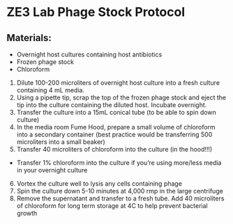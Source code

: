 # ZE3 Lab Phage Stock Protocol 

## Materials: 
- Overnight host cultures containing host antibiotics 
- Frozen phage stock
- Chloroform 

1. Dilute 100-200 microliters of overnight host culture into a fresh culture containing 4 mL media.
2. Using a pipette tip, scrap the top of the frozen phage stock and eject the tip into the culture containing the diluted host. Incubate overnight. 
3. Transfer the culture into a 15mL conical tube (to be able to spin down culture)
4. In the media room Fume Hood, prepare a small volume of chloroform into a secondary container (best practice would be transferring 500 microliters into a small beaker) 
5. Transfer 40 microliters of chloroform into the culture (in the hood!!!) 
  - Transfer 1% chloroform into the culture if you’re using more/less media in your overnight culture
6. Vortex the culture well to lysis any cells containing phage 
7. Spin the culture down 5-10 minutes at 4,000 rmp in the large centrifuge 
8. Remove the supernatant and transfer to a fresh tube. Add 40 microliters of chloroform for long term storage at 4C to help prevent bacterial growth 



